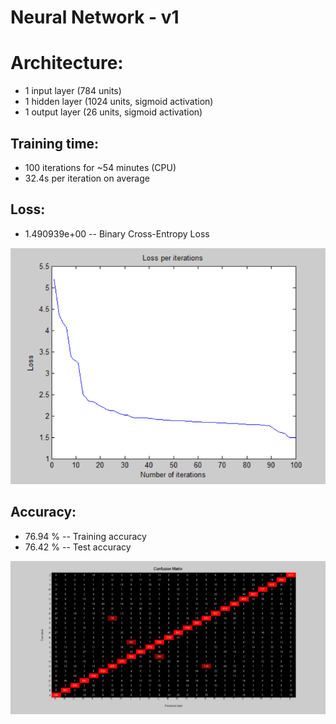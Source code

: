 # Neural Network - v1

# Architecture:

- 1 input layer (784 units)
- 1 hidden layer (1024 units, sigmoid activation)
- 1 output layer (26 units, sigmoid activation)

## Training time: 

- 100 iterations for ~54 minutes (CPU)
- 32.4s per iteration on average

## Loss:

- 1.490939e+00 -- Binary Cross-Entropy Loss

![image](Visualizations/Loss_per_iterations.png)

## Accuracy:

- 76.94 % -- Training accuracy
- 76.42 % -- Test accuracy

![image](Visualizations/Confusion_Matrix.png)

